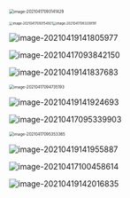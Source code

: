 <img src="C:\Users\13793\Desktop\学习笔记\数电模电\image-20210417093141429.png" alt="image-20210417093141429" style="zoom: 50%;" />

<img src="C:\Users\13793\Desktop\学习笔记\数电模电\image-20210417093154921.png" alt="image-20210417093154921" style="zoom:40%;" /><img src="C:\Users\13793\Desktop\学习笔记\数电模电\image-20210417093209191.png" alt="image-20210417093209191" style="zoom:40%;" />

![image-20210419141805977](C:\Users\13793\Desktop\学习笔记\数电模电\image-20210419141805977.png)

![image-20210417093842150](C:\Users\13793\Desktop\学习笔记\数电模电\image-20210417093842150.png)

![image-20210419141837683](C:\Users\13793\Desktop\学习笔记\数电模电\image-20210419141837683.png)

<img src="C:\Users\13793\Desktop\学习笔记\数电模电\image-20210417094735193.png" alt="image-20210417094735193" style="zoom:50%;" />

![image-20210419141924693](C:\Users\13793\Desktop\学习笔记\数电模电\image-20210419141924693.png)

![image-20210417095339903](C:\Users\13793\Desktop\学习笔记\数电模电\image-20210417095339903.png)

<img src="C:\Users\13793\Desktop\学习笔记\数电模电\image-20210417095353365.png" alt="image-20210417095353365" style="zoom:50%;" />

![image-20210419141955887](C:\Users\13793\Desktop\学习笔记\数电模电\image-20210419141955887.png)

![image-20210417100458614](C:\Users\13793\Desktop\学习笔记\数电模电\image-20210417100458614.png)

![image-20210419142016835](C:\Users\13793\Desktop\学习笔记\数电模电\image-20210419142016835.png)